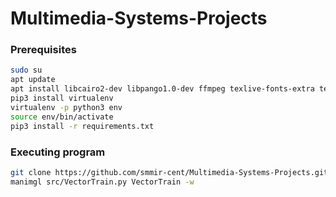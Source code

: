 # Multimedia-Systems-Projects

### Prerequisites
```sh
sudo su
apt update
apt install libcairo2-dev libpango1.0-dev ffmpeg texlive-fonts-extra texlive-formats-extra texlive-lang-german texlive-latex-extra texlive-metapost texlive-publishers texlive-science
pip3 install virtualenv
virtualenv -p python3 env
source env/bin/activate
pip3 install -r requirements.txt
```

### Executing program

```sh
git clone https://github.com/smmir-cent/Multimedia-Systems-Projects.git
manimgl src/VectorTrain.py VectorTrain -w
```

